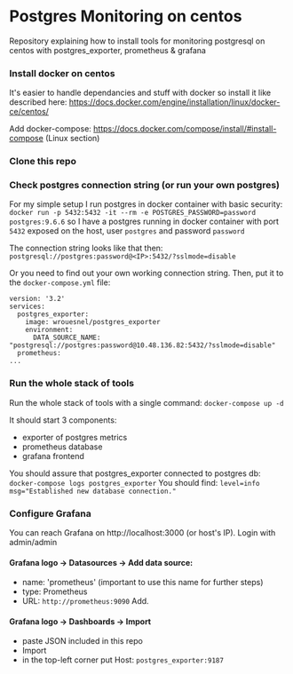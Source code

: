# Postgres Monitoring on centos
Repository explaining how to install tools for monitoring postgresql on centos with postgres_exporter, prometheus &amp; grafana

### Install docker on centos
It's easier to handle dependancies and stuff with docker so install it like described here:
https://docs.docker.com/engine/installation/linux/docker-ce/centos/

Add docker-compose:
https://docs.docker.com/compose/install/#install-compose (Linux section)

### Clone this repo

### Check postgres connection string (or run your own postgres)
For my simple setup I run postgres in docker container with basic security:
`docker run -p 5432:5432 -it --rm -e POSTGRES_PASSWORD=password postgres:9.6.6`
so I have a postgres running in docker container with port `5432` exposed on the host, user `postgres` and password `password`

The connection string looks like that then:
`postgresql://postgres:password@<IP>:5432/?sslmode=disable`

Or you need to find out your own working connection string.
Then, put it to the `docker-compose.yml` file:

```
version: '3.2'
services:
  postgres_exporter:
    image: wrouesnel/postgres_exporter
    environment:
      DATA_SOURCE_NAME: "postgresql://postgres:password@10.48.136.82:5432/?sslmode=disable"
  prometheus:
...
```  

### Run the whole stack of tools
Run the whole stack of tools with a single command:
`docker-compose up -d`

It should start 3 components:
- exporter of postgres metrics
- prometheus database
- grafana frontend

You should assure that postgres_exporter connected to postgres db:
`docker-compose logs postgres_exporter`
You should find:
`level=info msg="Established new database connection."`

### Configure Grafana

You can reach Grafana on http://localhost:3000 (or host's IP).
Login with admin/admin

#### Grafana logo -> Datasources -> Add data source:
* name: 'prometheus' (important to use this name for further steps)
* type: Prometheus
* URL: `http://prometheus:9090`
Add.

#### Grafana logo -> Dashboards -> Import
* paste JSON included in this repo
* Import
* in the top-left corner put Host: `postgres_exporter:9187`
